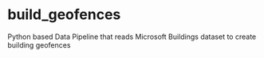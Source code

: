 # build_geofences
Python based Data Pipeline that reads Microsoft Buildings dataset to create building geofences
